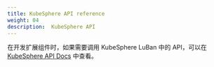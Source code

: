 ```yaml
---
title: KubeSphere API reference
weight: 04
description:  KubeSphere API
---
```


在开发扩展组件时，如果需要调用 KubeSphere LuBan 中的 API，可以在 [KubeSphere API Docs](https://kubesphere.io/api/kubesphere/) 中查看。
